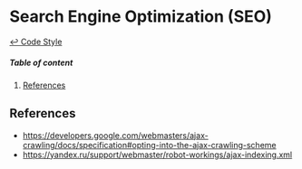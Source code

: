 Search Engine Optimization (SEO)
==

[↩ Code Style](https://github.com/ahtohbi4/code-style/blob/master/README.md#code-style)

##### Table of content
1. [References](#references)

References
--

 * https://developers.google.com/webmasters/ajax-crawling/docs/specification#opting-into-the-ajax-crawling-scheme
 * https://yandex.ru/support/webmaster/robot-workings/ajax-indexing.xml
